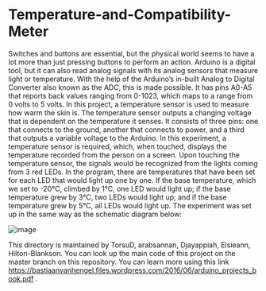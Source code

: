 # Temperature-and-Compatibility-Meter

Switches and buttons are essential, but the physical world seems to have a lot more than just pressing buttons to perform an action. Arduino is a digital tool, but it can also read analog signals with its analog sensors that measure light or temperature.
With the help of the Arduino’s in-built Analog to Digital Converter also known as the ADC, this is made possible.
It has pins A0-A5 that reports back values ranging from 0-1023, which maps to a range from 0 volts to 5 volts.
In this project, a temperature sensor is used to measure how warm the skin is. 
The temperature sensor outputs a changing voltage that is dependent on the temperature it senses.
It consists of three pins: one that connects to the ground, another that connects to power, and a third that outputs a variable voltage to the Arduino. 
In this experiment, a temperature sensor is required, which, when touched, displays the temperature recorded from the person on a screen.
Upon touching the temperature sensor, the signals would be recognized from the lights coming from 3 red LEDs. 
In the program, there are temperatures that have been set for each LED that would light up one by one.
If the base temperature, which we set to -20°C,
climbed by 1°C, one LED would light up; if the base temperature grew by 3°C,
two LEDs would light up; and if the base temperature grew by 5°C, all LEDs would light up.
The experiment was set up in the same way as the schematic diagram below: 


![image](https://user-images.githubusercontent.com/65884749/122141208-5b4c0380-ce3c-11eb-9c44-6040cc36636f.png)


This directory is maintained by TorsuD, arabsannan, Djayappiah, Elsieann, Hilton-Blankson.
You can look up the main code of this project on the master branch on this repository.
You can learn more using this link https://bastiaanvanhengel.files.wordpress.com/2016/06/arduino_projects_book.pdf .
